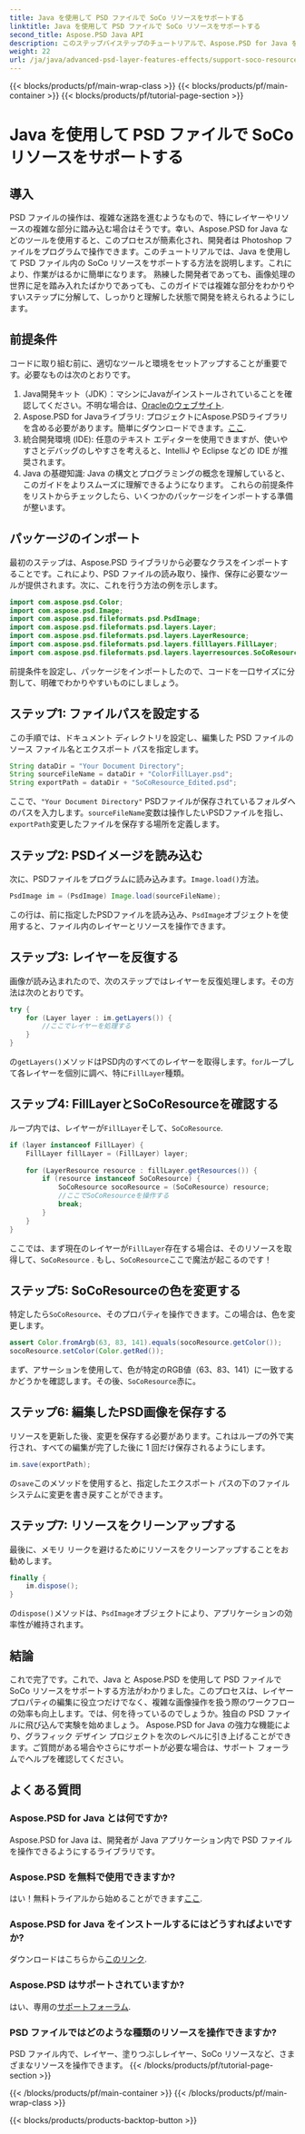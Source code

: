 ```yaml
---
title: Java を使用して PSD ファイルで SoCo リソースをサポートする
linktitle: Java を使用して PSD ファイルで SoCo リソースをサポートする
second_title: Aspose.PSD Java API
description: このステップバイステップのチュートリアルで、Aspose.PSD for Java を使用して PSD ファイル内の SoCo リソースを操作する方法を学習します。
weight: 22
url: /ja/java/advanced-psd-layer-features-effects/support-soco-resource-psd-files/
---
```


{{< blocks/products/pf/main-wrap-class >}}
{{< blocks/products/pf/main-container >}}
{{< blocks/products/pf/tutorial-page-section >}}

# Java を使用して PSD ファイルで SoCo リソースをサポートする

## 導入
PSD ファイルの操作は、複雑な迷路を進むようなもので、特にレイヤーやリソースの複雑な部分に踏み込む場合はそうです。幸い、Aspose.PSD for Java などのツールを使用すると、このプロセスが簡素化され、開発者は Photoshop ファイルをプログラムで操作できます。このチュートリアルでは、Java を使用して PSD ファイル内の SoCo リソースをサポートする方法を説明します。これにより、作業がはるかに簡単になります。 
熟練した開発者であっても、画像処理の世界に足を踏み入れたばかりであっても、このガイドでは複雑な部分をわかりやすいステップに分解して、しっかりと理解した状態で開発を終えられるようにします。
## 前提条件
コードに取り組む前に、適切なツールと環境をセットアップすることが重要です。必要なものは次のとおりです。
1.  Java開発キット（JDK）：マシンにJavaがインストールされていることを確認してください。不明な場合は、[Oracleのウェブサイト](https://www.oracle.com/java/technologies/javase-jdk11-downloads.html).
2. Aspose.PSD for Javaライブラリ: プロジェクトにAspose.PSDライブラリを含める必要があります。簡単にダウンロードできます。[ここ](https://releases.aspose.com/psd/java/).
3. 統合開発環境 (IDE): 任意のテキスト エディターを使用できますが、使いやすさとデバッグのしやすさを考えると、IntelliJ や Eclipse などの IDE が推奨されます。
4. Java の基礎知識: Java の構文とプログラミングの概念を理解していると、このガイドをよりスムーズに理解できるようになります。
これらの前提条件をリストからチェックしたら、いくつかのパッケージをインポートする準備が整います。
## パッケージのインポート
最初のステップは、Aspose.PSD ライブラリから必要なクラスをインポートすることです。これにより、PSD ファイルの読み取り、操作、保存に必要なツールが提供されます。次に、これを行う方法の例を示します。
```java
import com.aspose.psd.Color;
import com.aspose.psd.Image;
import com.aspose.psd.fileformats.psd.PsdImage;
import com.aspose.psd.fileformats.psd.layers.Layer;
import com.aspose.psd.fileformats.psd.layers.LayerResource;
import com.aspose.psd.fileformats.psd.layers.filllayers.FillLayer;
import com.aspose.psd.fileformats.psd.layers.layerresources.SoCoResource;
```
前提条件を設定し、パッケージをインポートしたので、コードを一口サイズに分割して、明確でわかりやすいものにしましょう。
## ステップ1: ファイルパスを設定する
この手順では、ドキュメント ディレクトリを設定し、編集した PSD ファイルのソース ファイル名とエクスポート パスを指定します。
```java
String dataDir = "Your Document Directory";
String sourceFileName = dataDir + "ColorFillLayer.psd";
String exportPath = dataDir + "SoCoResource_Edited.psd";
```
 
ここで、`"Your Document Directory"` PSDファイルが保存されているフォルダへのパスを入力します。`sourceFileName`変数は操作したいPSDファイルを指し、`exportPath`変更したファイルを保存する場所を定義します。
## ステップ2: PSDイメージを読み込む
次に、PSDファイルをプログラムに読み込みます。`Image.load()`方法。
```java
PsdImage im = (PsdImage) Image.load(sourceFileName);
```
 
この行は、前に指定したPSDファイルを読み込み、`PsdImage`オブジェクトを使用すると、ファイル内のレイヤーとリソースを操作できます。
## ステップ3: レイヤーを反復する
画像が読み込まれたので、次のステップではレイヤーを反復処理します。その方法は次のとおりです。
```java
try {
    for (Layer layer : im.getLayers()) {
        //ここでレイヤーを処理する
    }
}
```
 
の`getLayers()`メソッドはPSD内のすべてのレイヤーを取得します。`for`ループして各レイヤーを個別に調べ、特に`FillLayer`種類。
## ステップ4: FillLayerとSoCoResourceを確認する
ループ内では、レイヤーが`FillLayer`そして、`SoCoResource`.
```java
if (layer instanceof FillLayer) {
    FillLayer fillLayer = (FillLayer) layer;
    
    for (LayerResource resource : fillLayer.getResources()) {
        if (resource instanceof SoCoResource) {
            SoCoResource socoResource = (SoCoResource) resource;
            //ここでSoCoResourceを操作する
            break;
        }
    }
}
```
 
ここでは、まず現在のレイヤーが`FillLayer`存在する場合は、そのリソースを取得して、`SoCoResource` . もし、`SoCoResource`ここで魔法が起こるのです！
## ステップ5: SoCoResourceの色を変更する
特定したら`SoCoResource`、そのプロパティを操作できます。この場合は、色を変更します。
```java
assert Color.fromArgb(63, 83, 141).equals(socoResource.getColor());
socoResource.setColor(Color.getRed());
```
 
まず、アサーションを使用して、色が特定のRGB値（63、83、141）に一致するかどうかを確認します。その後、`SoCoResource`赤に。
## ステップ6: 編集したPSD画像を保存する
リソースを更新した後、変更を保存する必要があります。これはループの外で実行され、すべての編集が完了した後に 1 回だけ保存されるようにします。
```java
im.save(exportPath);
```
 
の`save`このメソッドを使用すると、指定したエクスポート パスの下のファイル システムに変更を書き戻すことができます。
## ステップ7: リソースをクリーンアップする
最後に、メモリ リークを避けるためにリソースをクリーンアップすることをお勧めします。
```java
finally {
    im.dispose();
}
```
 
の`dispose()`メソッドは、`PsdImage`オブジェクトにより、アプリケーションの効率性が維持されます。
## 結論
これで完了です。これで、Java と Aspose.PSD を使用して PSD ファイルで SoCo リソースをサポートする方法がわかりました。このプロセスは、レイヤー プロパティの編集に役立つだけでなく、複雑な画像操作を扱う際のワークフローの効率も向上します。では、何を待っているのでしょうか。独自の PSD ファイルに飛び込んで実験を始めましょう。 
Aspose.PSD for Java の強力な機能により、グラフィック デザイン プロジェクトを次のレベルに引き上げることができます。ご質問がある場合やさらにサポートが必要な場合は、サポート フォーラムでヘルプを確認してください。
## よくある質問
### Aspose.PSD for Java とは何ですか?
Aspose.PSD for Java は、開発者が Java アプリケーション内で PSD ファイルを操作できるようにするライブラリです。
### Aspose.PSD を無料で使用できますか?
はい！無料トライアルから始めることができます[ここ](https://releases.aspose.com/).
### Aspose.PSD for Java をインストールするにはどうすればよいですか?
ダウンロードはこちらから[このリンク](https://releases.aspose.com/psd/java/).
### Aspose.PSD はサポートされていますか?
はい、専用の[サポートフォーラム](https://forum.aspose.com/c/psd/34).
### PSD ファイルではどのような種類のリソースを操作できますか?
PSD ファイル内で、レイヤー、塗りつぶしレイヤー、SoCo リソースなど、さまざまなリソースを操作できます。
{{< /blocks/products/pf/tutorial-page-section >}}

{{< /blocks/products/pf/main-container >}}
{{< /blocks/products/pf/main-wrap-class >}}

{{< blocks/products/products-backtop-button >}}
